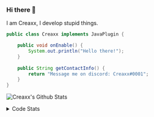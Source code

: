 ### Hi there 👋

I am Creaxx, I develop stupid things. 

```java
public class Creaxx implements JavaPlugin {

    public void onEnable() {
        System.out.println("Hello there!");
    }
    
    public String getContactInfo() {
        return "Message me on discord: Creaxx#0001";
    }
}
```

![Creaxx's Github Stats](https://github-readme-stats.vercel.app/api?username=CreaxxOG&show_icons=true&theme=dark&count_private=true)

<details>
  <summary>Code Stats</summary>

<!--START_SECTION:waka-->
![Code Time](http://img.shields.io/badge/Code%20Time-938%20hrs%2054%20mins-blue)

![Lines of code](https://img.shields.io/badge/From%20Hello%20World%20I%27ve%20Written-2%20Thousand%20lines%20of%20code-blue)

**🐱 My GitHub Data** 

> 🏆 654 Contributions in the Year 2022
 > 
> 📦 231.3 kB Used in GitHub's Storage 
 > 
> 🚫 Not Opted to Hire
 > 
> 📜 3 Public Repositories 
 > 
> 🔑 3 Private Repositories  
 > 
**I'm an Early 🐤** 

```text
🌞 Morning    19 commits     █░░░░░░░░░░░░░░░░░░░░░░░░   4.32% 
🌆 Daytime    213 commits    ████████████░░░░░░░░░░░░░   48.41% 
🌃 Evening    188 commits    ██████████░░░░░░░░░░░░░░░   42.73% 
🌙 Night      20 commits     █░░░░░░░░░░░░░░░░░░░░░░░░   4.55%

```
📅 **I'm Most Productive on Sunday** 

```text
Monday       52 commits     ███░░░░░░░░░░░░░░░░░░░░░░   11.82% 
Tuesday      69 commits     ████░░░░░░░░░░░░░░░░░░░░░   15.68% 
Wednesday    71 commits     ████░░░░░░░░░░░░░░░░░░░░░   16.14% 
Thursday     52 commits     ███░░░░░░░░░░░░░░░░░░░░░░   11.82% 
Friday       47 commits     ██░░░░░░░░░░░░░░░░░░░░░░░   10.68% 
Saturday     65 commits     ███░░░░░░░░░░░░░░░░░░░░░░   14.77% 
Sunday       84 commits     ████░░░░░░░░░░░░░░░░░░░░░   19.09%

```


📊 **This Week I Spent My Time On** 

```text
💬 Programming Languages: 
Java                     11 hrs 25 mins      ████████████████████░░░░░   82.66% 
Kotlin                   1 hr 42 mins        ███░░░░░░░░░░░░░░░░░░░░░░   12.3% 
YAML                     23 mins             ░░░░░░░░░░░░░░░░░░░░░░░░░   2.81% 
XML                      17 mins             ░░░░░░░░░░░░░░░░░░░░░░░░░   2.14% 
GitIgnore file           0 secs              ░░░░░░░░░░░░░░░░░░░░░░░░░   0.05%

🔥 Editors: 
IntelliJ                 13 hrs 49 mins      █████████████████████████   100.0%

```

**I Mostly Code in Java** 

```text
Java                     6 repos             ███████████████░░░░░░░░░░   60.0% 
Kotlin                   3 repos             ███████░░░░░░░░░░░░░░░░░░   30.0% 
EJS                      1 repo              ██░░░░░░░░░░░░░░░░░░░░░░░   10.0%

```



 Last Updated on 23/10/2022 12:53:16 UTC
<!--END_SECTION:waka-->
</details>
